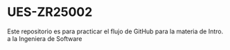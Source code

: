 # UES-ZR25002
Este repositorio es para practicar el flujo de GitHub para la materia de Intro. a la Ingeniera de Software
